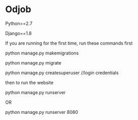 # Odjob

Python==2.7

Django==1.8


If you are running for the first time, run these commands first

python manage.py makemigrations

python manage.py migrate

python manage.py createsuperuser //login credentials


then to run the website

python manage.py runserver 

OR

python manage.py runserver 8080
